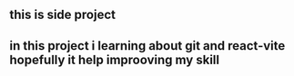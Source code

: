## this is side project
## in this project i learning about git and react-vite hopefully it help improoving my skill